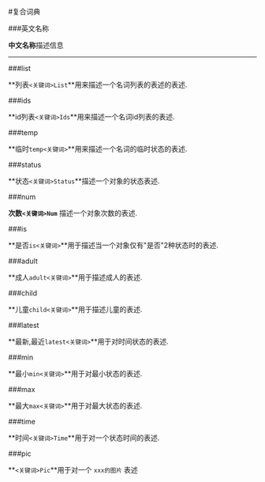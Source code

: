 #复合词典

###英文名称

**中文名称**描述信息

---

###list	

**列表`<关键词>List`**用来描述一个名词列表的表述的表述.
###ids	
**id列表`<关键词>Ids`**用来描述一个名词id列表的表述.
###temp	
**临时`temp<关键词>`**用来描述一个名词的临时状态的表述.
###status	
**状态`<关键词>Status`**描述一个对象的状态表述.
###num	
**次数`<关键词>Num`**	描述一个对象次数的表述.
###is	
**是否`is<关键词>`**用于描述当一个对象仅有"是否"2种状态时的表述.
###adult	
**成人`adult<关键词>`**用于描述成人的表述.
###child	
**儿童`child<关键词>`**用于描述儿童的表述.
###latest	
**最新,最近`latest<关键词>`**用于对时间状态的表述. 
###min
**最小`min<关键词>`**用于对最小状态的表述.
###max
**最大`max<关键词>`**用于对最大状态的表述.
###time
**时间`<关键词>Time`**用于对一个状态时间的表述.
###pic
**`<关键词>Pic`**用于对一个 `xxx的图片` 表述